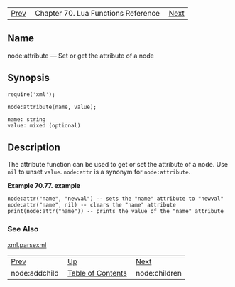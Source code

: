 |     |     |     |
| --- | --- | --- |
| [Prev](lua.ref.xml.node_addchild)  | Chapter 70. Lua Functions Reference |  [Next](lua.ref.xml.node_children) |

<a name="lua.ref.xml.node_attribute"></a>
## Name

node:attribute — Set or get the attribute of a node

<a name="idp19404656"></a>
## Synopsis

`require('xml');`

`node:attribute(name, value);`

```
name: string
value: mixed (optional)
```
<a name="idp19408368"></a>
## Description

The attribute function can be used to get or set the attribute of a node. Use `nil` to unset `value`. `node:attr` is a synonym for `node:attribute`.

<a name="lua.ref.xml.node_attribute.example"></a>

**Example 70.77. example**

```
node:attr("name", "newval") -- sets the "name" attribute to "newval"
node:attr("name", nil) -- clears the "name" attribute
print(node:attr("name")) -- prints the value of the "name" attribute
```

<a name="idp19414192"></a>
### See Also

[xml.parsexml](lua.ref.xml.parsexml "xml.parsexml")

|     |     |     |
| --- | --- | --- |
| [Prev](lua.ref.xml.node_addchild)  | [Up](lua.function.details) |  [Next](lua.ref.xml.node_children) |
| node:addchild  | [Table of Contents](index) |  node:children |

